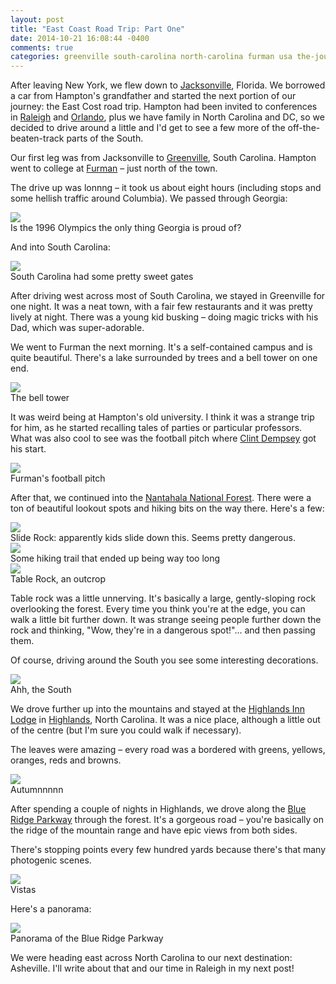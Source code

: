 ```yaml
---
layout: post
title: "East Coast Road Trip: Part One"
date: 2014-10-21 16:08:44 -0400
comments: true
categories: greenville south-carolina north-carolina furman usa the-journey-2014
---
```


After leaving New York, we flew down to [Jacksonville](https://en.wikipedia.org/wiki/Jacksonville,_Florida), Florida. We borrowed a car from Hampton's grandfather and started the next portion of our journey: the East Cost road trip. Hampton had been invited to conferences in [Raleigh](https://en.wikipedia.org/wiki/Raleigh,_North_Carolina) and [Orlando](https://en.wikipedia.org/wiki/Orlando,_Florida), plus we have family in North Carolina and DC, so we decided to drive around a little and I'd get to see a few more of the off-the-beaten-track parts of the South.

Our first leg was from Jacksonville to [Greenville](https://en.wikipedia.org/wiki/Greenville,_South_Carolina), South Carolina. Hampton went to college at [Furman](https://en.wikipedia.org/wiki/Furman_University) – just north of the town.

The drive up was lonnng – it took us about eight hours (including stops and some hellish traffic around Columbia). We passed through Georgia:

<div class="img">
  <a href="{{ root_url }}/images/the-journey/east-coast/georgia.jpg">
    <img src="/images/the-journey/east-coast/georgia.jpg">
  </a>
  <div class="alt">Is the 1996 Olympics the only thing Georgia is proud of?</div>
</div>

And into South Carolina:

<div class="img">
  <a href="{{ root_url }}/images/the-journey/east-coast/sc-gates.jpg">
    <img src="/images/the-journey/east-coast/sc-gates.jpg">
  </a>
  <div class="alt">South Carolina had some pretty sweet gates</div>
</div>

After driving west across most of South Carolina, we stayed in Greenville for one night. It was a neat town, with a fair few restaurants and it was pretty lively at night. There was a young kid busking – doing magic tricks with his Dad, which was super-adorable.

We went to Furman the next morning. It's a self-contained campus and is quite beautiful. There's a lake surrounded by trees and a bell tower on one end.

<div class="img">
  <a href="{{ root_url }}/images/the-journey/east-coast/furman.jpg">
    <img src="/images/the-journey/east-coast/furman.jpg">
  </a>
  <div class="alt">The bell tower</div>
</div>

It was weird being at Hampton's old university. I think it was a strange trip for him, as he started recalling tales of parties or particular professors. What was also cool to see was the football pitch where [Clint Dempsey](https://en.wikipedia.org/wiki/Clint_Dempsey) got his start.

<div class="img">
  <a href="{{ root_url }}/images/the-journey/east-coast/furman-soccer.jpg">
    <img src="/images/the-journey/east-coast/furman-soccer.jpg">
  </a>
  <div class="alt">Furman's football pitch</div>
</div>

After that, we continued into the [Nantahala National Forest](https://en.wikipedia.org/wiki/Nantahala_National_Forest). There were a ton of beautiful lookout spots and hiking bits on the way there. Here's a few:

<div class="img">
  <a href="{{ root_url }}/images/the-journey/east-coast/slide-rock.jpg">
    <img src="/images/the-journey/east-coast/slide-rock.jpg">
  </a>
  <div class="alt">Slide Rock: apparently kids slide down this. Seems pretty dangerous.</div>
</div>

<div class="img">
  <a href="{{ root_url }}/images/the-journey/east-coast/hiking.jpg">
    <img src="/images/the-journey/east-coast/hiking.jpg">
  </a>
  <div class="alt">Some hiking trail that ended up being way too long</div>
</div>

<div class="img">
  <a href="{{ root_url }}/images/the-journey/east-coast/table-rock.jpg">
    <img src="/images/the-journey/east-coast/table-rock.jpg">
  </a>
  <div class="alt">Table Rock, an outcrop</div>
</div>

Table rock was a little unnerving. It's basically a large, gently-sloping rock overlooking the forest. Every time you think you're at the edge, you can walk a little bit further down. It was strange seeing people further down the rock and thinking, "Wow, they're in a dangerous spot!"... and then passing them.

Of course, driving around the South you see some interesting decorations.

<div class="img">
  <a href="{{ root_url }}/images/the-journey/east-coast/drivers.jpg">
    <img src="/images/the-journey/east-coast/drivers.jpg">
  </a>
  <div class="alt">Ahh, the South</div>
</div>

We drove further up into the mountains and stayed at the [Highlands Inn Lodge](http://www.highlandsinnlodge.com/highlandsInnLodgeIntro.html) in [Highlands](https://en.wikipedia.org/wiki/Highlands,_North_Carolina), North Carolina. It was a nice place, although a little out of the centre (but I'm sure you could walk if necessary).

The leaves were amazing – every road was a bordered with greens, yellows, oranges, reds and browns.

<div class="img">
  <a href="{{ root_url }}/images/the-journey/east-coast/leaves.jpg">
    <img src="/images/the-journey/east-coast/leaves.jpg">
  </a>
  <div class="alt">Autumnnnnn</div>
</div>

After spending a couple of nights in Highlands, we drove along the [Blue Ridge Parkway](https://en.wikipedia.org/wiki/Blue_Ridge_Parkway) through the forest. It's a gorgeous road – you're basically on the ridge of the mountain range and have epic views from both sides.

There's stopping points every few hundred yards because there's that many photogenic scenes.

<div class="img">
  <a href="{{ root_url }}/images/the-journey/east-coast/mountains.jpg">
    <img src="/images/the-journey/east-coast/mountains.jpg">
  </a>
  <div class="alt">Vistas</div>
</div>

Here's a panorama:

<div class="img">
  <a href="{{ root_url }}/images/the-journey/east-coast/blue-ridge-parkway.jpg">
    <img src="/images/the-journey/east-coast/blue-ridge-parkway.jpg">
  </a>
  <div class="alt">Panorama of the Blue Ridge Parkway</div>
</div>

We were heading east across North Carolina to our next destination: Asheville. I'll write about that and our time in Raleigh in my next post!
